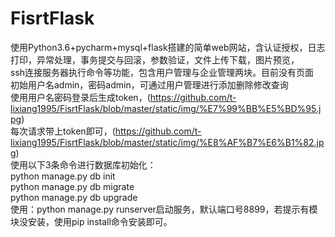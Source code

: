 # FisrtFlask
使用Python3.6+pycharm+mysql+flask搭建的简单web网站，含认证授权，日志打印，异常处理，事务提交与回滚，参数验证，文件上传下载，图片预览，<br/>
ssh连接服务器执行命令等功能，包含用户管理与企业管理两块。目前没有页面<br/>
初始用户名admin，密码admin，可通过用户管理进行添加删除修改查询<br/>
使用用户名密码登录后生成token，(https://github.com/t-lixiang1995/FisrtFlask/blob/master/static/img/%E7%99%BB%E5%BD%95.jpg) <br/>
每次请求带上token即可，(https://github.com/t-lixiang1995/FisrtFlask/blob/master/static/img/%E8%AF%B7%E6%B1%82.jpg) <br/>
使用以下3条命令进行数据库初始化：<br/>
    python manage.py db init <br/>
    python manage.py db migrate <br/>
    python manage.py db upgrade <br/>
使用：python manage.py runserver启动服务，默认端口号8899，若提示有模块没安装，使用pip install命令安装即可。